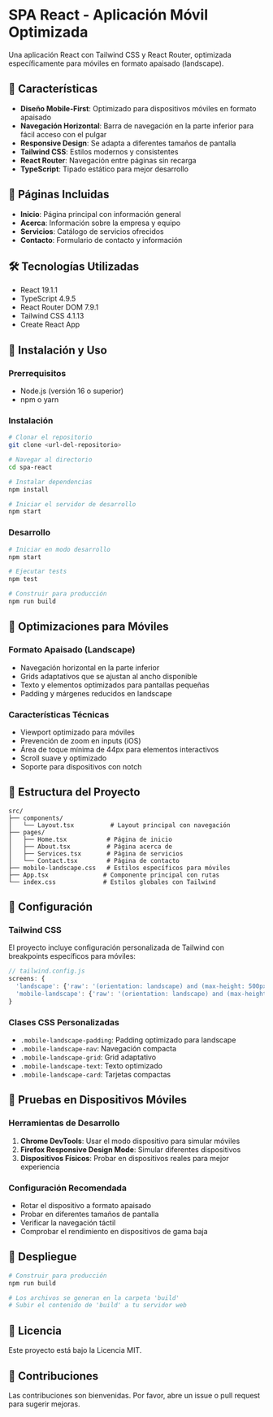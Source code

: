 # SPA React - Aplicación Móvil Optimizada

Una aplicación React con Tailwind CSS y React Router, optimizada específicamente para móviles en formato apaisado (landscape).

## 🚀 Características

- **Diseño Mobile-First**: Optimizado para dispositivos móviles en formato apaisado
- **Navegación Horizontal**: Barra de navegación en la parte inferior para fácil acceso con el pulgar
- **Responsive Design**: Se adapta a diferentes tamaños de pantalla
- **Tailwind CSS**: Estilos modernos y consistentes
- **React Router**: Navegación entre páginas sin recarga
- **TypeScript**: Tipado estático para mejor desarrollo

## 📱 Páginas Incluidas

- **Inicio**: Página principal con información general
- **Acerca**: Información sobre la empresa y equipo
- **Servicios**: Catálogo de servicios ofrecidos
- **Contacto**: Formulario de contacto y información

## 🛠️ Tecnologías Utilizadas

- React 19.1.1
- TypeScript 4.9.5
- React Router DOM 7.9.1
- Tailwind CSS 4.1.13
- Create React App

## 🚀 Instalación y Uso

### Prerrequisitos
- Node.js (versión 16 o superior)
- npm o yarn

### Instalación
```bash
# Clonar el repositorio
git clone <url-del-repositorio>

# Navegar al directorio
cd spa-react

# Instalar dependencias
npm install

# Iniciar el servidor de desarrollo
npm start
```

### Desarrollo
```bash
# Iniciar en modo desarrollo
npm start

# Ejecutar tests
npm test

# Construir para producción
npm run build
```

## 📱 Optimizaciones para Móviles

### Formato Apaisado (Landscape)
- Navegación horizontal en la parte inferior
- Grids adaptativos que se ajustan al ancho disponible
- Texto y elementos optimizados para pantallas pequeñas
- Padding y márgenes reducidos en landscape

### Características Técnicas
- Viewport optimizado para móviles
- Prevención de zoom en inputs (iOS)
- Área de toque mínima de 44px para elementos interactivos
- Scroll suave y optimizado
- Soporte para dispositivos con notch

## 🎨 Estructura del Proyecto

```
src/
├── components/
│   └── Layout.tsx          # Layout principal con navegación
├── pages/
│   ├── Home.tsx           # Página de inicio
│   ├── About.tsx          # Página acerca de
│   ├── Services.tsx       # Página de servicios
│   └── Contact.tsx        # Página de contacto
├── mobile-landscape.css   # Estilos específicos para móviles
├── App.tsx               # Componente principal con rutas
└── index.css             # Estilos globales con Tailwind
```

## 🔧 Configuración

### Tailwind CSS
El proyecto incluye configuración personalizada de Tailwind con breakpoints específicos para móviles:

```javascript
// tailwind.config.js
screens: {
  'landscape': {'raw': '(orientation: landscape) and (max-height: 500px)'},
  'mobile-landscape': {'raw': '(orientation: landscape) and (max-height: 600px)'},
}
```

### Clases CSS Personalizadas
- `.mobile-landscape-padding`: Padding optimizado para landscape
- `.mobile-landscape-nav`: Navegación compacta
- `.mobile-landscape-grid`: Grid adaptativo
- `.mobile-landscape-text`: Texto optimizado
- `.mobile-landscape-card`: Tarjetas compactas

## 📱 Pruebas en Dispositivos Móviles

### Herramientas de Desarrollo
1. **Chrome DevTools**: Usar el modo dispositivo para simular móviles
2. **Firefox Responsive Design Mode**: Simular diferentes dispositivos
3. **Dispositivos Físicos**: Probar en dispositivos reales para mejor experiencia

### Configuración Recomendada
- Rotar el dispositivo a formato apaisado
- Probar en diferentes tamaños de pantalla
- Verificar la navegación táctil
- Comprobar el rendimiento en dispositivos de gama baja

## 🚀 Despliegue

```bash
# Construir para producción
npm run build

# Los archivos se generan en la carpeta 'build'
# Subir el contenido de 'build' a tu servidor web
```

## 📄 Licencia

Este proyecto está bajo la Licencia MIT.

## 🤝 Contribuciones

Las contribuciones son bienvenidas. Por favor, abre un issue o pull request para sugerir mejoras.
